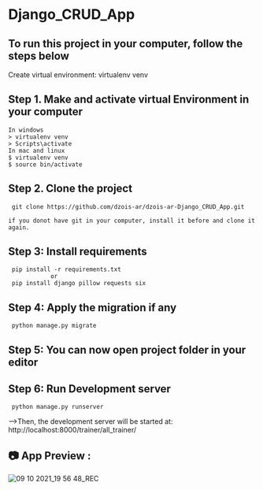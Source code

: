 # Django_CRUD_App

To run this project in your computer, follow the steps below
-------------------------------------------------------------

Create virtual environment: virtualenv venv

Step 1. Make and activate virtual Environment in your computer
-------------------------------------------------------------
    In windows
    > virtualenv venv
    > Scripts\activate
    In mac and linux
    $ virtualenv venv 
    $ source bin/activate

Step 2. Clone the project
-------------------------------------------------------------
     git clone https://github.com/dzois-ar/dzois-ar-Django_CRUD_App.git
 
    if you donot have git in your computer, install it before and clone it again.

Step 3: Install requirements  
-------------------------------------------------------------
     pip install -r requirements.txt
                or 
     pip install django pillow requests six

Step 4: Apply the migration if any
-------------------------------------------------------------
     python manage.py migrate


Step 5: You can now open project folder in your editor
-------------------------------------------------------------

Step 6: Run Development server
-------------------------------------------------------------
     python manage.py runserver

-->Then, the development server will be started at: http://localhost:8000/trainer/all_trainer/

:camera:  App Preview :
-------------------------------------------------------------



![09 10 2021_19 56 48_REC](https://user-images.githubusercontent.com/80916754/136668342-e23928fd-fa49-4eba-b70b-6ca889570b2f.png)




